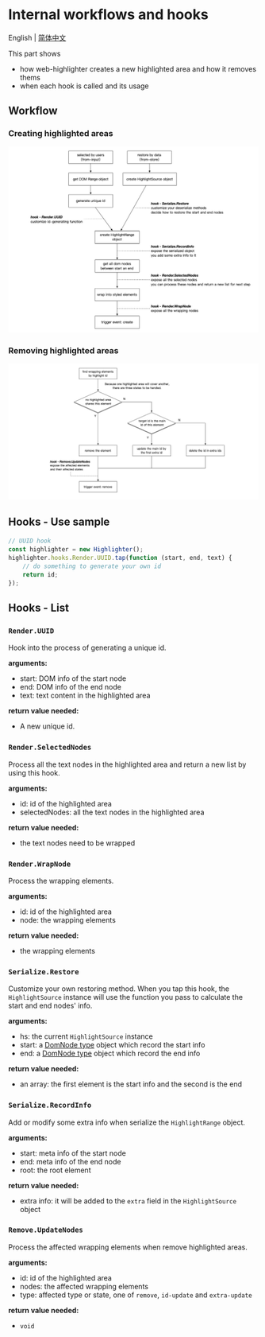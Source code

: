 # Internal workflows and hooks

English | [简体中文](./ADVANCE.zh_CN.md)

This part shows

- how web-highlighter creates a new highlighted area and how it removes thems
- when each hook is called and its usage

## Workflow

### Creating highlighted areas

![create highlighted areas](./img/create-flow.jpg)

### Removing highlighted areas

![removie highlighted areas](./img/remove-flow.jpg)

## Hooks - Use sample

```JavaScript
// UUID hook
const highlighter = new Highlighter();
highlighter.hooks.Render.UUID.tap(function (start, end, text) {
    // do something to generate your own id
    return id;
});
```

## Hooks - List

### `Render.UUID`

Hook into the process of generating a unique id.

**arguments:**

- start: DOM info of the start node
- end: DOM info of the end node
- text: text content in the highlighted area

**return value needed:**

- A new unique id.

### `Render.SelectedNodes`

Process all the text nodes in the highlighted area and return a new list by using this hook.

**arguments:**

- id: id of the highlighted area
- selectedNodes: all the text nodes in the highlighted area

**return value needed:**

- the text nodes need to be wrapped

### `Render.WrapNode`

Process the wrapping elements.

**arguments:**

- id: id of the highlighted area
- node: the wrapping elements

**return value needed:**

- the wrapping elements

### `Serialize.Restore`

Customize your own restoring method. When you tap this hook, the `HighlightSource` instance will use the function you pass to calculate the start and end nodes' info.

**arguments:**

- hs: the current `HighlightSource` instance
- start: a [DomNode type](https://github.com/alienzhou/web-highlighter/blob/master/src/types/index.ts#L75-L78) object which record the start info
- end: a [DomNode type](https://github.com/alienzhou/web-highlighter/blob/master/src/types/index.ts#L75-L78) object which record the end info

**return value needed:**

- an array: the first element is the start info and the second is the end

### `Serialize.RecordInfo`

Add or modify some extra info when serialize the `HighlightRange` object.

**arguments:**

- start: meta info of the start node
- end: meta info of the end node
- root: the root element

**return value needed:**

- extra info: it will be added to the `extra` field in the `HighlightSource` object

### `Remove.UpdateNodes`

Process the affected wrapping elements when remove highlighted areas.

**arguments:**

- id: id of the highlighted area
- nodes: the affected wrapping elements
- type: affected type or state, one of `remove`, `id-update` and `extra-update`

**return value needed:**

- `void`
